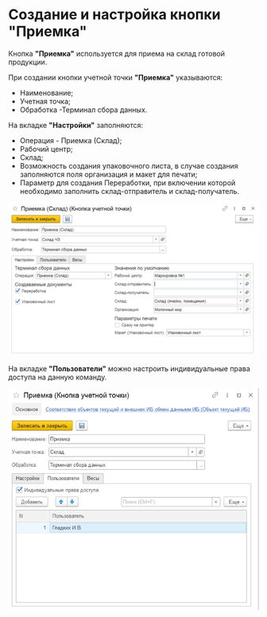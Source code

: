 # Создание и настройка кнопки "Приемка" 

Кнопка **"Приемка"** используется для приема на склад готовой продукции.

При создании кнопки учетной точки **"Приемка"** указываются:

- Наименование;
- Учетная точка;
- Обработка -Терминал сбора данных.

На вкладке **"Настройки"** заполняются:

- Операция - Приемка (Склад);
- Рабочий центр;
- Склад;
- Возможность создания упаковочного листа, в случае создания заполняются поля организация и макет для печати;
- Параметр для создания Переработки, при включении которой необходимо заполнить склад-отправитель и склад-получатель.

![1](NastroikaKnopkiPriemka.assets/Screenshot_19.png)

На вкладке **"Пользователи"** можно настроить индивидуальные права доступа на данную команду.

![2](NastroikaKnopkiPriemka.assets/2.png)